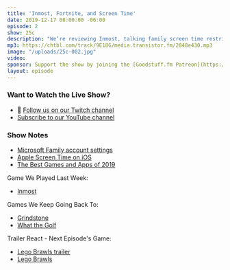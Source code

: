 ```yaml
---
title: 'Inmost, Fortnite, and Screen Time'
date: 2019-12-17 08:00:00 -06:00
episode: 2
show: 25c
description: "We’re reviewing Inmost, talking family screen time restrictions, Fortnite, and what to do with weirdos playing with your kids."
mp3: https://chtbl.com/track/9E18G/media.transistor.fm/2848e430.mp3
image: "/uploads/25c-002.jpg"
video:
sponsor: Support the show by joining the [Goodstuff.fm Patreon](https://www.patreon.com/goodstuff)
layout: episode
---
```


### Want to Watch the Live Show?

* 💙 [Follow us on our Twitch channel](https://goodstuff.fm/twitch/)
* [Subscribe to our YouTube channel](https://www.youtube.com/user/goodstuffdotfm?sub_confirmation=1)

### Show Notes

* [Microsoft Family account settings](https://account.microsoft.com/family/)
* [Apple Screen Time on iOS](https://support.apple.com/en-us/HT208982)
* [The Best Games and Apps of 2019](https://www.apple.com/newsroom/2019/12/apple-celebrates-the-best-apps-and-games-of-2019/)


Game We Played Last Week:

* [Inmost](https://apps.apple.com/us/app/inmost/id1465235144?mt=8)

Games We Keep Going Back To:

* [Grindstone](https://apps.apple.com/us/app/grindstone/id1357426636)
* [What the Golf](https://apps.apple.com/us/app/what-the-golf/id1415190483?mt=8)

Trailer React - Next Episode's Game:

* [Lego Brawls trailer](https://www.youtube.com/watch?v=sG-zAbEChKU)
* [Lego Brawls](https://apps.apple.com/us/app/lego-brawls/id1466964862?mt=8)
